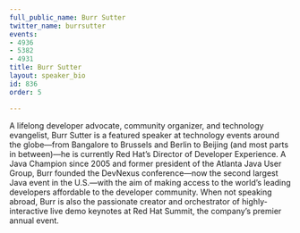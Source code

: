 ```yaml
---
full_public_name: Burr Sutter
twitter_name: burrsutter
events:
- 4936
- 5382
- 4931
title: Burr Sutter
layout: speaker_bio
id: 836
order: 5

---
```

A lifelong developer advocate, community organizer, and technology evangelist, Burr Sutter is a featured speaker at technology events around the globe—from Bangalore to Brussels and Berlin to Beijing (and most parts in between)—he is currently Red Hat’s Director of Developer Experience. A Java Champion since 2005 and former president of the Atlanta Java User Group, Burr founded the DevNexus conference—now the second largest Java event in the U.S.—with the aim of making access to the world’s leading developers affordable to the developer community. When not speaking abroad, Burr is also the passionate creator and orchestrator of highly-interactive live demo keynotes at Red Hat Summit, the company’s premier annual event.